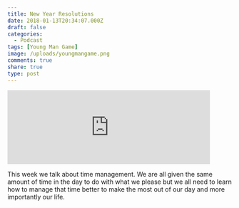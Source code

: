 ```yaml
---
title: New Year Resolutions
date: 2018-01-13T20:34:07.000Z
draft: false
categories:
  - Podcast
tags: [Young Man Game]
image: /uploads/youngmangame.png
comments: true
share: true
type: post
---
```

<iframe width="90%" height="166" scrolling="no" frameborder="no" allow="autoplay" src="https://w.soundcloud.com/player/?url=https%3A//api.soundcloud.com/tracks/383122694&color=%23ff5500&auto_play=false&hide_related=true&show_comments=false&show_user=true&show_reposts=false&show_teaser=false"></iframe>

This week we talk about time management. We are all given the same amount of time in the day to do with what we please but we all need to learn how to manage that time better to make the most out of our day and more importantly our life.
